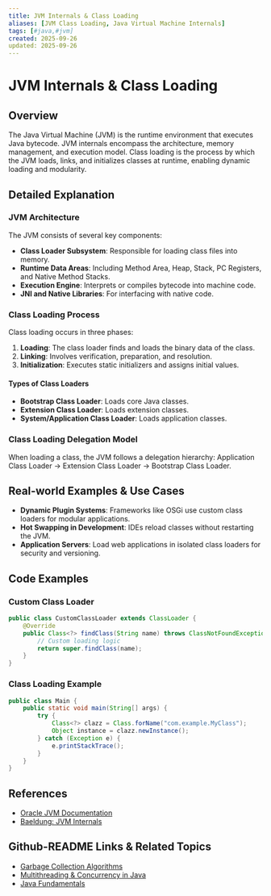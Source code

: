 ```yaml
---
title: JVM Internals & Class Loading
aliases: [JVM Class Loading, Java Virtual Machine Internals]
tags: [#java,#jvm]
created: 2025-09-26
updated: 2025-09-26
---
```


# JVM Internals & Class Loading

## Overview

The Java Virtual Machine (JVM) is the runtime environment that executes Java bytecode. JVM internals encompass the architecture, memory management, and execution model. Class loading is the process by which the JVM loads, links, and initializes classes at runtime, enabling dynamic loading and modularity.

## Detailed Explanation

### JVM Architecture

The JVM consists of several key components:

- **Class Loader Subsystem**: Responsible for loading class files into memory.
- **Runtime Data Areas**: Including Method Area, Heap, Stack, PC Registers, and Native Method Stacks.
- **Execution Engine**: Interprets or compiles bytecode into machine code.
- **JNI and Native Libraries**: For interfacing with native code.

### Class Loading Process

Class loading occurs in three phases:

1. **Loading**: The class loader finds and loads the binary data of the class.
2. **Linking**: Involves verification, preparation, and resolution.
3. **Initialization**: Executes static initializers and assigns initial values.

#### Types of Class Loaders

- **Bootstrap Class Loader**: Loads core Java classes.
- **Extension Class Loader**: Loads extension classes.
- **System/Application Class Loader**: Loads application classes.

### Class Loading Delegation Model

When loading a class, the JVM follows a delegation hierarchy: Application Class Loader → Extension Class Loader → Bootstrap Class Loader.

## Real-world Examples & Use Cases

- **Dynamic Plugin Systems**: Frameworks like OSGi use custom class loaders for modular applications.
- **Hot Swapping in Development**: IDEs reload classes without restarting the JVM.
- **Application Servers**: Load web applications in isolated class loaders for security and versioning.

## Code Examples

### Custom Class Loader

```java
public class CustomClassLoader extends ClassLoader {
    @Override
    public Class<?> findClass(String name) throws ClassNotFoundException {
        // Custom loading logic
        return super.findClass(name);
    }
}
```

### Class Loading Example

```java
public class Main {
    public static void main(String[] args) {
        try {
            Class<?> clazz = Class.forName("com.example.MyClass");
            Object instance = clazz.newInstance();
        } catch (Exception e) {
            e.printStackTrace();
        }
    }
}
```

## References

- [Oracle JVM Documentation](https://docs.oracle.com/javase/specs/jvms/se21/html/)
- [Baeldung: JVM Internals](https://www.baeldung.com/jvm)

## Github-README Links & Related Topics

- [Garbage Collection Algorithms](../garbage-collection-algorithms/README.md)
- [Multithreading & Concurrency in Java](../multithreading-and-concurrency-in-java/README.md)
- [Java Fundamentals](../java-fundamentals/README.md)
